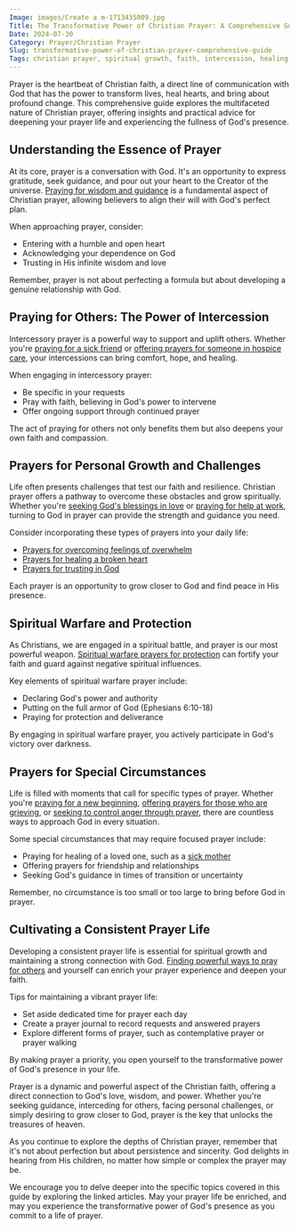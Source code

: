 ```yaml
---
Image: images/Create a m-1713435009.jpg
Title: The Transformative Power of Christian Prayer: A Comprehensive Guide
Date: 2024-07-30
Category: Prayer/Christian Prayer
Slug: transformative-power-of-christian-prayer-comprehensive-guide
Tags: christian prayer, spiritual growth, faith, intercession, healing, guidance, trust in God, overcoming challenges, prayer types, prayer benefits, pillar
---
```


Prayer is the heartbeat of Christian faith, a direct line of communication with God that has the power to transform lives, heal hearts, and bring about profound change. This comprehensive guide explores the multifaceted nature of Christian prayer, offering insights and practical advice for deepening your prayer life and experiencing the fullness of God's presence.

## Understanding the Essence of Prayer

At its core, prayer is a conversation with God. It's an opportunity to express gratitude, seek guidance, and pour out your heart to the Creator of the universe. [Praying for wisdom and guidance](/ultimate-guide-praying-for-wisdom-and-guidance-from-god) is a fundamental aspect of Christian prayer, allowing believers to align their will with God's perfect plan.

When approaching prayer, consider:

- Entering with a humble and open heart
- Acknowledging your dependence on God
- Trusting in His infinite wisdom and love

Remember, prayer is not about perfecting a formula but about developing a genuine relationship with God.

## Praying for Others: The Power of Intercession

Intercessory prayer is a powerful way to support and uplift others. Whether you're [praying for a sick friend](/praying-for-a-sick-friend-discovering-hope-and-comfort-through-faith) or [offering prayers for someone in hospice care](/praying-for-someone-in-hospice-care-essential-christian-guide), your intercessions can bring comfort, hope, and healing.

When engaging in intercessory prayer:

- Be specific in your requests
- Pray with faith, believing in God's power to intervene
- Offer ongoing support through continued prayer

The act of praying for others not only benefits them but also deepens your own faith and compassion.

## Prayers for Personal Growth and Challenges

Life often presents challenges that test our faith and resilience. Christian prayer offers a pathway to overcome these obstacles and grow spiritually. Whether you're [seeking God's blessings in love](/seeking-gods-blessings-in-love-powerful-prayers-for-him) or [praying for help at work](/pray-for-help-at-work-effective-christian-strategies-for-success), turning to God in prayer can provide the strength and guidance you need.

Consider incorporating these types of prayers into your daily life:

- [Prayers for overcoming feelings of overwhelm](/5-powerful-prayers-for-overcoming-feelings-of-overwhelm)
- [Prayers for healing a broken heart](/healing-prayers-for-a-broken-heart-finding-peace-and-comfort-in-gods-love)
- [Prayers for trusting in God](/5-powerful-prayers-for-trust-in-god-strengthen-your-faith-today)

Each prayer is an opportunity to grow closer to God and find peace in His presence.

## Spiritual Warfare and Protection

As Christians, we are engaged in a spiritual battle, and prayer is our most powerful weapon. [Spiritual warfare prayers for protection](/ultimate-spiritual-warfare-prayers-for-protection-powerful-strategies-for-christian-defense) can fortify your faith and guard against negative spiritual influences.

Key elements of spiritual warfare prayer include:

- Declaring God's power and authority
- Putting on the full armor of God (Ephesians 6:10-18)
- Praying for protection and deliverance

By engaging in spiritual warfare prayer, you actively participate in God's victory over darkness.

## Prayers for Special Circumstances

Life is filled with moments that call for specific types of prayer. Whether you're [praying for a new beginning](/powerful-prayer-for-christian-new-beginnings-find-hope-and-renewal), [offering prayers for those who are grieving](/praying-for-grief-how-to-support-those-who-have-experienced-loss), or [seeking to control anger through prayer](/christian-prayer-for-anger-discovering-peace-and-patience-in-gods-grace), there are countless ways to approach God in every situation.

Some special circumstances that may require focused prayer include:

- Praying for healing of a loved one, such as a [sick mother](/powerful-prayer-for-healing-a-sick-mother)
- Offering prayers for friendship and relationships
- Seeking God's guidance in times of transition or uncertainty

Remember, no circumstance is too small or too large to bring before God in prayer.

## Cultivating a Consistent Prayer Life

Developing a consistent prayer life is essential for spiritual growth and maintaining a strong connection with God. [Finding powerful ways to pray for others](/powerful-ways-to-pray-for-someone-a-christians-guide-to-intercessory-power) and yourself can enrich your prayer experience and deepen your faith.

Tips for maintaining a vibrant prayer life:

- Set aside dedicated time for prayer each day
- Create a prayer journal to record requests and answered prayers
- Explore different forms of prayer, such as contemplative prayer or prayer walking

By making prayer a priority, you open yourself to the transformative power of God's presence in your life.



Prayer is a dynamic and powerful aspect of the Christian faith, offering a direct connection to God's love, wisdom, and power. Whether you're seeking guidance, interceding for others, facing personal challenges, or simply desiring to grow closer to God, prayer is the key that unlocks the treasures of heaven.

As you continue to explore the depths of Christian prayer, remember that it's not about perfection but about persistence and sincerity. God delights in hearing from His children, no matter how simple or complex the prayer may be.

We encourage you to delve deeper into the specific topics covered in this guide by exploring the linked articles. May your prayer life be enriched, and may you experience the transformative power of God's presence as you commit to a life of prayer.